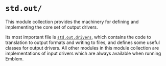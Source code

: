 # `std.out/`

This module collection provides the machinery for defining and implementing the core set of output drivers.

Its most important file is [`std.out.drivers`](../../generated/ext/lib/std/out/drivers.moon.md), which contains the code to translation to output formats and writing to files, and defines some useful classes for output drivers.
All other modules in this module collection are implementations of input drivers which are always available when running Emblem.
